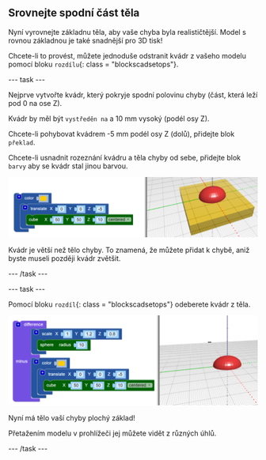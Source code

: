 ## Srovnejte spodní část těla

Nyní vyrovnejte základnu těla, aby vaše chyba byla realističtější. Model s rovnou základnou je také snadnější pro 3D tisk!

Chcete-li to provést, můžete jednoduše odstranit kvádr z vašeho modelu pomocí bloku `rozdílu`{: class = "blockscadsetops"}.

--- task ---

Nejprve vytvořte kvádr, který pokryje spodní polovinu chyby (část, která leží pod 0 na ose Z).

Kvádr by měl být `vystředěn na` a 10 mm vysoký (podél osy Z).

Chcete-li pohybovat kvádrem -5 mm podél osy Z (dolů), přidejte blok `překlad`.

Chcete-li usnadnit rozeznání kvádru a těla chyby od sebe, přidejte blok `barvy` aby se kvádr stal jinou barvou.

![screenshot](images/bug-body-cuboid.png)

Kvádr je větší než tělo chyby. To znamená, že můžete přidat k chybě, aniž byste museli později kvádr zvětšit.

--- /task ---

--- task ---

Pomocí bloku `rozdíl`{: class = "blockscadsetops"} odeberete kvádr z těla.

![screenshot](images/bug-difference.png)

Nyní má tělo vaší chyby plochý základ!

Přetažením modelu v prohlížeči jej můžete vidět z různých úhlů.

--- /task ---



  
